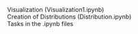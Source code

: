 Visualization (Visualization1.ipynb) <br> 
Creation of Distributions (Distribution.ipynb) <br>
Tasks in the .ipynb files
